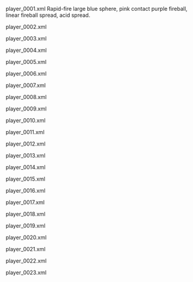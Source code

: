 player_0001.xml
Rapid-fire large blue sphere, pink contact purple fireball, linear fireball spread, acid spread.

player_0002.xml


player_0003.xml


player_0004.xml


player_0005.xml


player_0006.xml


player_0007.xml


player_0008.xml


player_0009.xml


player_0010.xml


player_0011.xml


player_0012.xml


player_0013.xml


player_0014.xml


player_0015.xml


player_0016.xml


player_0017.xml


player_0018.xml


player_0019.xml


player_0020.xml


player_0021.xml


player_0022.xml


player_0023.xml


